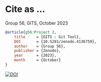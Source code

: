 # Cite as ...

Group 56,
GITS,
October 2023

```bibtex
@article{g56:Project 2,
	title 	  = {GITS : Git Tool},
	DOI 	  = {10.5281/zenodo.4136759},
	author    = {Group 56},
	publisher = {Zenodo},
	year      = {2023},
	month     = {October}
}
```
[![DOI](https://zenodo.org/badge/302457130.svg)](https://zenodo.org/badge/302457130)
